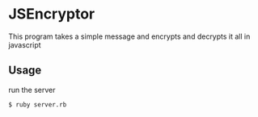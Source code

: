 JSEncryptor
===========

This program takes a simple message and encrypts and decrypts it all in javascript

Usage
------

run the server
```
$ ruby server.rb
```
